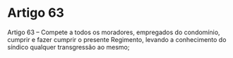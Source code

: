 # Artigo 63

Artigo 63 – Compete a todos os moradores, empregados do condomínio,
cumprir e fazer cumprir o presente Regimento, levando a conhecimento do
síndico qualquer transgressão ao mesmo;

